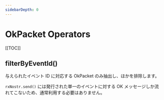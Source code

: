 ```yaml
---
sidebarDepth: 0
---
```


# OkPacket Operators

[[TOC]]

## filterByEventId()

与えられたイベント ID に対応する OkPacket のみ抽出し、ほかを排除します。

`rxNostr.send()` には発行された単一のイベントに対する OK メッセージしか流れてこないため、通常利用する必要はありません。
